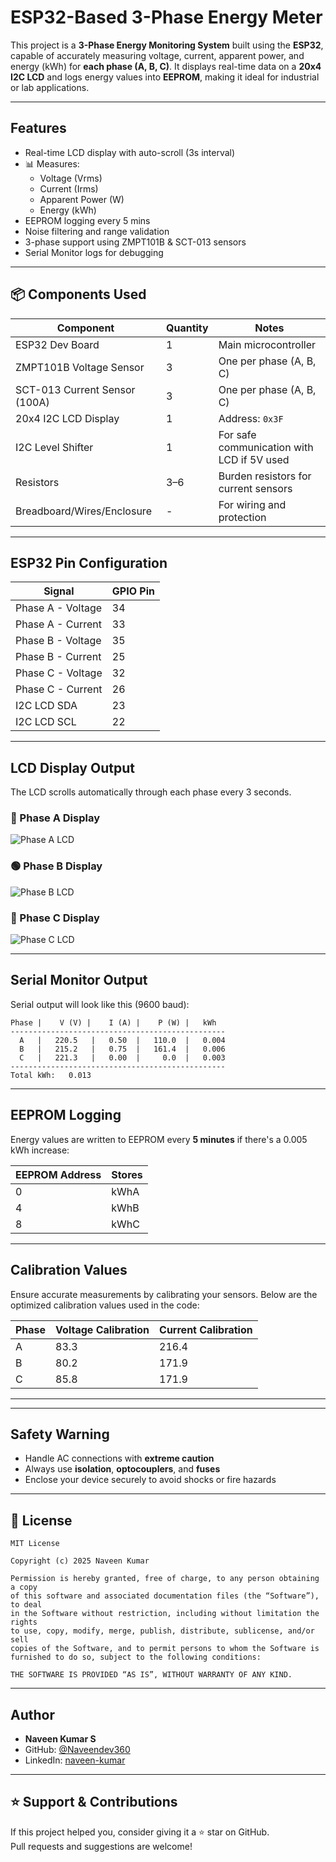 #  ESP32-Based 3-Phase Energy Meter

This project is a **3-Phase Energy Monitoring System** built using the **ESP32**, capable of accurately measuring voltage, current, apparent power, and energy (kWh) for **each phase (A, B, C)**. It displays real-time data on a **20x4 I2C LCD** and logs energy values into **EEPROM**, making it ideal for industrial or lab applications.

---

##  Features

-  Real-time LCD display with auto-scroll (3s interval)
- 📊 Measures:
  - Voltage (Vrms)
  - Current (Irms)
  - Apparent Power (W)
  - Energy (kWh)
-  EEPROM logging every 5 mins
-  Noise filtering and range validation
-  3-phase support using ZMPT101B & SCT-013 sensors
-  Serial Monitor logs for debugging

---

## 📦 Components Used

| Component                       | Quantity | Notes                                      |
|--------------------------------|----------|--------------------------------------------|
| ESP32 Dev Board                | 1        | Main microcontroller                       |
| ZMPT101B Voltage Sensor        | 3        | One per phase (A, B, C)                    |
| SCT-013 Current Sensor (100A)  | 3        | One per phase (A, B, C)                    |
| 20x4 I2C LCD Display           | 1        | Address: `0x3F`                             |
| I2C Level Shifter              | 1        | For safe communication with LCD if 5V used |
| Resistors                      | 3–6      | Burden resistors for current sensors       |
| Breadboard/Wires/Enclosure     | -        | For wiring and protection                  |

---

##  ESP32 Pin Configuration

| Signal               | GPIO Pin |
|----------------------|----------|
| Phase A - Voltage    | 34       |
| Phase A - Current    | 33       |
| Phase B - Voltage    | 35       |
| Phase B - Current    | 25       |
| Phase C - Voltage    | 32       |
| Phase C - Current    | 26       |
| I2C LCD SDA          | 23       |
| I2C LCD SCL          | 22       |

---

##  LCD Display Output

The LCD scrolls automatically through each phase every 3 seconds.

### 🔵 Phase A Display

![Phase A LCD](images/lcd_phase_a.jpg)

### 🟢 Phase B Display

![Phase B LCD](images/lcd_phase_b.jpg)

### 🔴 Phase C Display

![Phase C LCD](images/lcd_phase_c.jpg)

---

##  Serial Monitor Output

Serial output will look like this (9600 baud):

```
Phase |    V (V) |    I (A) |    P (W) |   kWh
------------------------------------------------
  A   |   220.5   |   0.50  |   110.0  |   0.004
  B   |   215.2   |   0.75  |   161.4  |   0.006
  C   |   221.3   |   0.00  |     0.0  |   0.003
------------------------------------------------
Total kWh:   0.013
```

---

##  EEPROM Logging

Energy values are written to EEPROM every **5 minutes** if there's a 0.005 kWh increase:

| EEPROM Address | Stores  |
|----------------|---------|
| 0              | kWhA    |
| 4              | kWhB    |
| 8              | kWhC    |

---

##  Calibration Values

Ensure accurate measurements by calibrating your sensors. Below are the optimized calibration values used in the code:

| Phase | Voltage Calibration | Current Calibration |
|-------|----------------------|---------------------|
| A     | 83.3                 | 216.4               |
| B     | 80.2                 | 171.9               |
| C     | 85.8                 | 171.9               |

---
---

##  Safety Warning

- Handle AC connections with **extreme caution**
- Always use **isolation**, **optocouplers**, and **fuses**
- Enclose your device securely to avoid shocks or fire hazards

---

## 📜 License

```
MIT License

Copyright (c) 2025 Naveen Kumar

Permission is hereby granted, free of charge, to any person obtaining a copy
of this software and associated documentation files (the “Software”), to deal
in the Software without restriction, including without limitation the rights
to use, copy, modify, merge, publish, distribute, sublicense, and/or sell
copies of the Software, and to permit persons to whom the Software is
furnished to do so, subject to the following conditions:

THE SOFTWARE IS PROVIDED “AS IS”, WITHOUT WARRANTY OF ANY KIND.
```

---

##  Author

- **Naveen Kumar S**
- GitHub: [@Naveendev360](https://github.com/Naveendev360)
- LinkedIn: [naveen-kumar](https://www.linkedin.com/in/naveen-kumar-31a168251/)

---

## ⭐ Support & Contributions

If this project helped you, consider giving it a ⭐ star on GitHub.  
Pull requests and suggestions are welcome!

